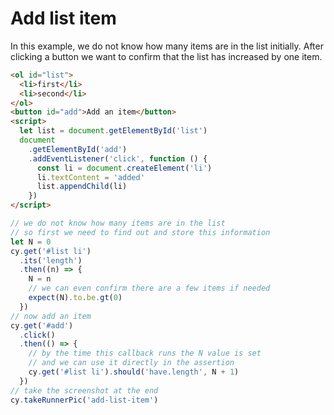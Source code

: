 # Add list item

In this example, we do not know how many items are in the list initially. After clicking a button we want to confirm that the list has increased by one item.

<!-- fiddle "Adds an item" -->

```html
<ol id="list">
  <li>first</li>
  <li>second</li>
</ol>
<button id="add">Add an item</button>
<script>
  let list = document.getElementById('list')
  document
    .getElementById('add')
    .addEventListener('click', function () {
      const li = document.createElement('li')
      li.textContent = 'added'
      list.appendChild(li)
    })
</script>
```

```js
// we do not know how many items are in the list
// so first we need to find out and store this information
let N = 0
cy.get('#list li')
  .its('length')
  .then((n) => {
    N = n
    // we can even confirm there are a few items if needed
    expect(N).to.be.gt(0)
  })
// now add an item
cy.get('#add')
  .click()
  .then(() => {
    // by the time this callback runs the N value is set
    // and we can use it directly in the assertion
    cy.get('#list li').should('have.length', N + 1)
  })
// take the screenshot at the end
cy.takeRunnerPic('add-list-item')
```

<!-- fiddle.end -->
